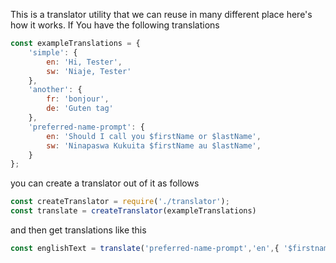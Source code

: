 This is a translator utility that we can reuse in many different place here's how it works. If You have the following translations
``` javascript
const exampleTranslations = {
    'simple': {
        en: 'Hi, Tester',
        sw: 'Niaje, Tester'
    },
    'another': {
        fr: 'bonjour',
        de: 'Guten tag'
    },
    'preferred-name-prompt': {
        en: 'Should I call you $firstName or $lastName',
        sw: 'Ninapaswa Kukuita $firstName au $lastName',
    }
};
```

you can create a translator out of it as follows
``` javascript
const createTranslator = require('./translator');
const translate = createTranslator(exampleTranslations)
```

and then get translations like this
```javascript
const englishText = translate('preferred-name-prompt','en',{ '$firstname': 'Peter', '$lastName': 'Parker'});
```